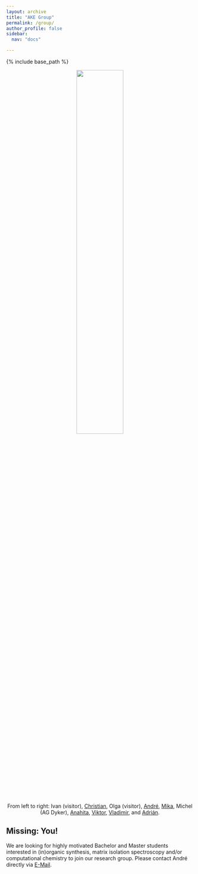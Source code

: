 ```yaml
---
layout: archive
title: "AKE Group"
permalink: /group/
author_profile: false
sidebar:
  nav: "docs"

---
```

{% include base_path %}

<p align="center">
  <img width="50%" height="auto" src="https://AKEckhardt.github.io/images/group_2025.jpg">
</p>  
<p style='text-align: center;'>From left to right: 
Ivan (visitor), 
<a href="https://www.eckhardt-lab.ruhr-uni-bochum.de/akegroup/ChristianThiehoff/">Christian</a>, 
Olga (visitor), 
<a href="https://www.eckhardt-lab.ruhr-uni-bochum.de/akegroup/ake/">André</a>,
<a href="https://www.eckhardt-lab.ruhr-uni-bochum.de/akegroup/MikaMaehara/">Mika</a>, 
Michel (AG Dyker), 
<a href="https://www.eckhardt-lab.ruhr-uni-bochum.de/akegroup/AnahitaSafiyan/">Anahita</a>, 
<a href="https://www.eckhardt-lab.ruhr-uni-bochum.de/akegroup/ViktorPaczelt/">Viktor</a>,  
<a href="https://www.eckhardt-lab.ruhr-uni-bochum.de/akegroup/VladimirDrabkin/">Vladimir</a>, 
and <a href="https://www.eckhardt-lab.ruhr-uni-bochum.de/akegroup/AdrianPortelaGonzalez/">Adrián</a>. 
</p>



Missing: You!
------
We are looking for highly motivated Bachelor and Master students interested in (in)organic synthesis, matrix isolation spectroscopy and/or computational chemistry to join our research group. Please contact André directly via <a href="mailto:Andre.Eckhardt@rub.de">E-Mail</a>.
<br/>
<br/>



